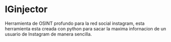 # IGinjector
Herramienta de OSINT profundo para la red social instagram, esta herramienta esta creada con python para sacar la maxima infornacion de un usuario de Instagram de manera sencilla.
